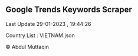 

## Google Trends Keywords Scraper 
 
Last Update 29-01-2023 , 19:44:26

Country List :
VIETNAM.json



© Abdul Muttaqin 
